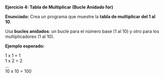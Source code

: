 <strong>Ejercicio 4: Tabla de Multiplicar (Bucle Anidado for)</strong>

<strong>Enunciado:</strong>
Crea un programa que muestre la <strong>tabla de multiplicar del 1 al 10</strong>.

Usa <strong>bucles anidados</strong>: un bucle para el número base (1 al 10) y otro para los multiplicadores (1 al 10).

<strong>Ejemplo esperado:</strong>

1 x 1 = 1  
1 x 2 = 2  
...  
10 x 10 = 100